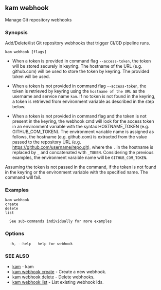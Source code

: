 ## kam webhook

Manage Git repository webhooks

### Synopsis

Add/Delete/list Git repository webhooks that trigger CI/CD pipeline runs.

```
kam webhook [flags]
```
* When a token is provided in command flag `--access-token`, the token will be stored securely in keyring. The hostname of the URL (e.g. github.com) will be used to store the token by keyring. The provided token will be used.

* When a token is not provided in command flag `--access-token`, the token is retrieved by keyring using the `hostname of the URL` as the username and service name `kam`. If no token is not found in the keyring, a token is retrieved from environment variable as described in the step below.

* When a token is not provided in command flag and the token is not present in the keyring, the webhook cmd will look for the access token in an environment variable with the syntax HOSTNAME_TOKEN (e.g. GITHUB_COM_TOKEN). The environment variable name is assigned as follows, the hostname (e.g. github.com) is extracted from the value passed to the repository URL (e.g. https://github.com/username/repo.git),  where the `.` in the hostname is replaced by `_` and concatenated with `_TOKEN`. Considering the previous examples, the environment varaible name will be `GITHUB_COM_TOKEN`.

Assuming the token is not passed in the command, if the token is not found in the keyring or the environment variable with the specified name. The command will fail.

### Examples

```
kam webhook
create
delete
list

  See sub-commands individually for more examples
```

### Options

```
  -h, --help   help for webhook
```

### SEE ALSO

* [kam](kam.md)	 - kam
* [kam webhook create](kam_webhook_create.md)	 - Create a new webhook.
* [kam webhook delete](kam_webhook_delete.md)	 - Delete webhooks.
* [kam webhook list](kam_webhook_list.md)	 - List existing webhook Ids.

